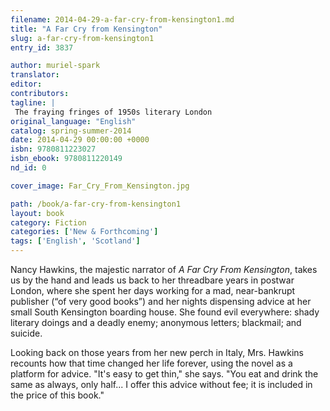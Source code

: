 ```yaml
---
filename: 2014-04-29-a-far-cry-from-kensington1.md
title: "A Far Cry from Kensington"
slug: a-far-cry-from-kensington1
entry_id: 3837

author: muriel-spark
translator: 
editor: 
contributors: 
tagline: |
 The fraying fringes of 1950s literary London
original_language: "English"
catalog: spring-summer-2014
date: 2014-04-29 00:00:00 +0000 
isbn: 9780811223027
isbn_ebook: 9780811220149
nd_id: 0

cover_image: Far_Cry_From_Kensington.jpg

path: /book/a-far-cry-from-kensington1
layout: book
category: Fiction
categories: ['New & Forthcoming']
tags: ['English', 'Scotland']
---
```

Nancy Hawkins, the majestic narrator of *A Far Cry From Kensington*, takes us by the hand and leads us back to her threadbare years in postwar London, where she spent her days working for a mad, near-bankrupt publisher (“of very good books”) and her nights dispensing advice at her small South Kensington boarding house. She found evil everywhere: shady literary doings and a deadly enemy; anonymous letters; blackmail; and suicide.

Looking back on those years from her new perch in Italy, Mrs. Hawkins recounts how that time changed her life forever, using the novel as a platform for advice. "It's easy to get thin," she says. "You eat and drink the same as always, only half... I offer this advice without fee; it is included in the price of this book."





